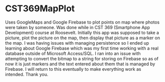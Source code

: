 # CST369MapPlot
Uses GoogleMaps and Google Firebase to plot points on map where photos were taken by someone. Was done while in CST 369 
(Smartphone App Development) course at Roosevelt.
Initially this app was supposed to take a picture, plot the picture on the map, then display that picture as a marker on the map. 
I was having issues with managing persistence so I ended up learning about Google Firebase which was my first time working with
a real database outside of Microsoft Access/SQL. I ran into an issue with attempting to convert the bitmap to a string for storing 
on Firebase so as of now it is just markers and the text entered about them that is managed by Firebase. I will return to this 
eventually to make everything work as intended. Thank you.
